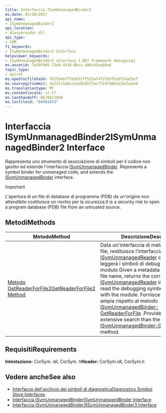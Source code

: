 ```yaml
---
title: Interfaccia ISymUnmanagedBinder2
ms.date: 03/30/2017
api_name:
- ISymUnmanagedBinder2
api_location:
- diasymreader.dll
api_type:
- COM
f1_keywords:
- ISymUnmanagedBinder2 Interface
helpviewer_keywords:
- ISymUnmanagedBinder2 interface [.NET Framework debugging]
ms.assetid: 7a59f405-73e8-4434-8bcc-a9dc45ea08e6
topic_type:
- apiref
ms.openlocfilehash: f6155eb777b5071ff522af4f27d5fb2d73aa25ef
ms.sourcegitcommit: da21fc5a8cce1e028575acf31974681a1bc5aeed
ms.translationtype: MT
ms.contentlocale: it-IT
ms.lasthandoff: 06/08/2020
ms.locfileid: "84501833"
---
```

# <a name="isymunmanagedbinder2-interface"></a><span data-ttu-id="e2bf8-102">Interfaccia ISymUnmanagedBinder2</span><span class="sxs-lookup"><span data-stu-id="e2bf8-102">ISymUnmanagedBinder2 Interface</span></span>
<span data-ttu-id="e2bf8-103">Rappresenta uno strumento di associazione di simboli per il codice non gestito ed estende l'interfaccia [ISymUnmanagedBinder](isymunmanagedbinder-interface.md) .</span><span class="sxs-lookup"><span data-stu-id="e2bf8-103">Represents a symbol binder for unmanaged code, and extends the [ISymUnmanagedBinder](isymunmanagedbinder-interface.md) interface.</span></span>  
  
> [!IMPORTANT]
> <span data-ttu-id="e2bf8-104">L'apertura di un file di database di programma (PDB) da un'origine non attendibile costituisce un rischio per la sicurezza.</span><span class="sxs-lookup"><span data-stu-id="e2bf8-104">It is a security risk to open a program database (PDB) file from an untrusted source.</span></span>  
  
## <a name="methods"></a><span data-ttu-id="e2bf8-105">Metodi</span><span class="sxs-lookup"><span data-stu-id="e2bf8-105">Methods</span></span>  
  
|<span data-ttu-id="e2bf8-106">Metodo</span><span class="sxs-lookup"><span data-stu-id="e2bf8-106">Method</span></span>|<span data-ttu-id="e2bf8-107">Descrizione</span><span class="sxs-lookup"><span data-stu-id="e2bf8-107">Description</span></span>|  
|------------|-----------------|  
|[<span data-ttu-id="e2bf8-108">Metodo GetReaderForFile2</span><span class="sxs-lookup"><span data-stu-id="e2bf8-108">GetReaderForFile2 Method</span></span>](isymunmanagedbinder2-getreaderforfile2-method.md)|<span data-ttu-id="e2bf8-109">Data un'interfaccia di metadati e un nome file, restituisce l'interfaccia [ISymUnmanagedReader](isymunmanagedreader-interface.md) corretta che leggerà i simboli di debug associati al modulo.</span><span class="sxs-lookup"><span data-stu-id="e2bf8-109">Given a metadata interface and a file name, returns the correct [ISymUnmanagedReader](isymunmanagedreader-interface.md) interface that will read the debugging symbols associated with the module.</span></span> <span data-ttu-id="e2bf8-110">Fornisce una ricerca più ampia rispetto al metodo [ISymUnmanagedBinder:: GetReaderForFile](isymunmanagedbinder-getreaderforfile-method.md) .</span><span class="sxs-lookup"><span data-stu-id="e2bf8-110">Provides a more extensive search than the [ISymUnmanagedBinder::GetReaderForFile](isymunmanagedbinder-getreaderforfile-method.md) method.</span></span>|  
  
## <a name="requirements"></a><span data-ttu-id="e2bf8-111">Requisiti</span><span class="sxs-lookup"><span data-stu-id="e2bf8-111">Requirements</span></span>  
 <span data-ttu-id="e2bf8-112">**Intestazione:** CorSym. idl, CorSym. h</span><span class="sxs-lookup"><span data-stu-id="e2bf8-112">**Header:** CorSym.idl, CorSym.h</span></span>  
  
## <a name="see-also"></a><span data-ttu-id="e2bf8-113">Vedere anche</span><span class="sxs-lookup"><span data-stu-id="e2bf8-113">See also</span></span>

- [<span data-ttu-id="e2bf8-114">Interfacce dell'archivio dei simboli di diagnostica</span><span class="sxs-lookup"><span data-stu-id="e2bf8-114">Diagnostics Symbol Store Interfaces</span></span>](diagnostics-symbol-store-interfaces.md)
- [<span data-ttu-id="e2bf8-115">Interfaccia ISymUnmanagedBinder</span><span class="sxs-lookup"><span data-stu-id="e2bf8-115">ISymUnmanagedBinder Interface</span></span>](isymunmanagedbinder-interface.md)
- [<span data-ttu-id="e2bf8-116">Interfaccia ISymUnmanagedBinder3</span><span class="sxs-lookup"><span data-stu-id="e2bf8-116">ISymUnmanagedBinder3 Interface</span></span>](isymunmanagedbinder3-interface.md)
